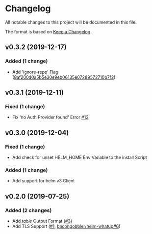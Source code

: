 # Changelog

All notable changes to this project will be documented in this file.

The format is based on [Keep a Changelog](http://keepachangelog.com/en/1.0.0/).


## v0.3.2 (2019-12-17)

### Added (1 change)
- Add 'ignore-repo' Flag ([8af200d0a5b5e30e9eb06135e07289572710b7f2](https://github.com/helm/helm/commit/8af200d0a5b5e30e9eb06135e07289572710b7f2))


## v0.3.1 (2019-12-11)

### Fixed (1 change)
- Fix 'no Auth Provider found' Error [#12](https://github.com/fabmation-gmbh/helm-whatup/issues/12)


## v0.3.0 (2019-12-04)

### Fixed (1 change)
- Add check for unset HELM_HOME Env Variable to the install Script

### Added (1 change)
- Add support for helm v3 Client


## v0.2.0 (2019-07-25)

### Added (2 changes)
- Add _table_ Output Format ([#3](https://github.com/fabmation-gmbh/helm-whatup/issues/3))
- Add TLS Support ([#1](https://github.com/fabmation-gmbh/helm-whatup/issues/1), [bacongobbler/helm-whatup#6](https://github.com/bacongobbler/helm-whatup/issues/6))

